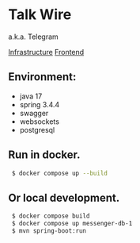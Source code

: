 # Talk Wire
a.k.a. Telegram

[Infrastructure](https://github.com/dasha-sync/messenger-infra)
[Frontend](https://github.com/dasha-sync/messenger-front)

## Environment:
- java 17
- spring 3.4.4
- swagger
- websockets
- postgresql

## Run in docker.
```sh
 $ docker compose up --build
```

## Or local development.
```sh
 $ docker compose build
 $ docker compose up messenger-db-1
 $ mvn spring-boot:run
```
